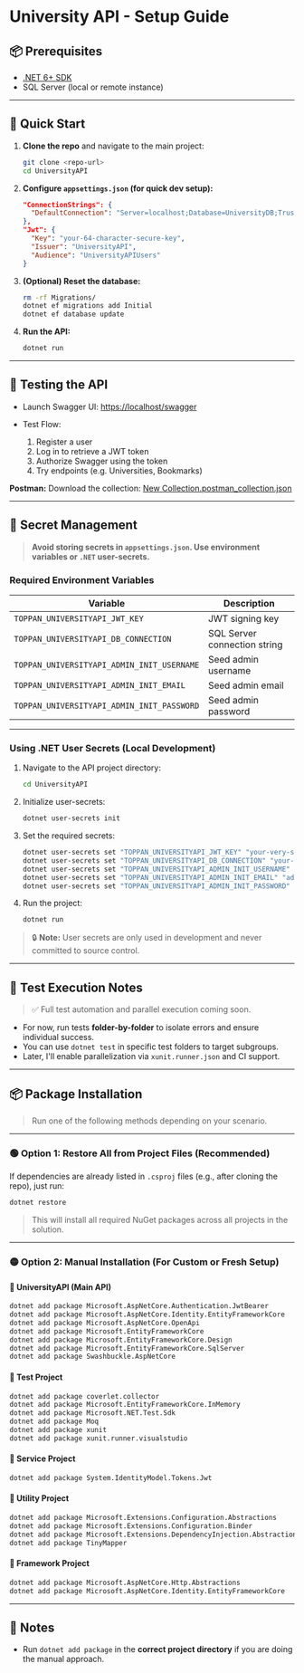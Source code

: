 # University API - Setup Guide

## 📦 Prerequisites

- [.NET 6+ SDK](https://dotnet.microsoft.com/)
- SQL Server (local or remote instance)

---

## 🚀 Quick Start

1. **Clone the repo** and navigate to the main project:

   ```bash
   git clone <repo-url>
   cd UniversityAPI
   ```

2. **Configure `appsettings.json` (for quick dev setup):**

   ```json
   "ConnectionStrings": {
     "DefaultConnection": "Server=localhost;Database=UniversityDB;Trusted_Connection=True;"
   },
   "Jwt": {
     "Key": "your-64-character-secure-key",
     "Issuer": "UniversityAPI",
     "Audience": "UniversityAPIUsers"
   }
   ```

3. **(Optional) Reset the database:**

   ```bash
   rm -rf Migrations/
   dotnet ef migrations add Initial
   dotnet ef database update
   ```

4. **Run the API:**

   ```bash
   dotnet run
   ```

---

## 🧪 Testing the API

- Launch Swagger UI: [https://localhost/swagger](https://localhost/swagger)
- Test Flow:

  1. Register a user
  2. Log in to retrieve a JWT token
  3. Authorize Swagger using the token
  4. Try endpoints (e.g. Universities, Bookmarks)

**Postman:**
Download the collection:
[New Collection.postman_collection.json](New%20Collection.postman_collection.json)

---

## 🔐 Secret Management

> **Avoid storing secrets in `appsettings.json`. Use environment variables or `.NET` user-secrets.**

### Required Environment Variables

| Variable                                   | Description                  |
| ------------------------------------------ | ---------------------------- |
| `TOPPAN_UNIVERSITYAPI_JWT_KEY`             | JWT signing key              |
| `TOPPAN_UNIVERSITYAPI_DB_CONNECTION`       | SQL Server connection string |
| `TOPPAN_UNIVERSITYAPI_ADMIN_INIT_USERNAME` | Seed admin username          |
| `TOPPAN_UNIVERSITYAPI_ADMIN_INIT_EMAIL`    | Seed admin email             |
| `TOPPAN_UNIVERSITYAPI_ADMIN_INIT_PASSWORD` | Seed admin password          |

---

### Using .NET User Secrets (Local Development)

1. Navigate to the API project directory:

   ```bash
   cd UniversityAPI
   ```

2. Initialize user-secrets:

   ```bash
   dotnet user-secrets init
   ```

3. Set the required secrets:

   ```bash
   dotnet user-secrets set "TOPPAN_UNIVERSITYAPI_JWT_KEY" "your-very-secret-key"
   dotnet user-secrets set "TOPPAN_UNIVERSITYAPI_DB_CONNECTION" "your-sql-connection-string"
   dotnet user-secrets set "TOPPAN_UNIVERSITYAPI_ADMIN_INIT_USERNAME" "youradmin"
   dotnet user-secrets set "TOPPAN_UNIVERSITYAPI_ADMIN_INIT_EMAIL" "admin@yourdomain.com"
   dotnet user-secrets set "TOPPAN_UNIVERSITYAPI_ADMIN_INIT_PASSWORD" "YourSecurePassword"
   ```

4. Run the project:

   ```bash
   dotnet run
   ```

> 🔒 **Note:** User secrets are only used in development and never committed to source control.

---

## 🧪 Test Execution Notes

> ✅ Full test automation and parallel execution coming soon.

- For now, run tests **folder-by-folder** to isolate errors and ensure individual success.
- You can use `dotnet test` in specific test folders to target subgroups.
- Later, I'll enable parallelization via `xunit.runner.json` and CI support.

---

## 📦 Package Installation

> Run one of the following methods depending on your scenario.

---

### 🟢 Option 1: Restore All from Project Files (Recommended)

If dependencies are already listed in `.csproj` files (e.g., after cloning the repo), just run:

```bash
dotnet restore
```

> This will install all required NuGet packages across all projects in the solution.

---

### 🟡 Option 2: Manual Installation (For Custom or Fresh Setup)

#### 🔹 UniversityAPI (Main API)

```bash
dotnet add package Microsoft.AspNetCore.Authentication.JwtBearer
dotnet add package Microsoft.AspNetCore.Identity.EntityFrameworkCore
dotnet add package Microsoft.AspNetCore.OpenApi
dotnet add package Microsoft.EntityFrameworkCore
dotnet add package Microsoft.EntityFrameworkCore.Design
dotnet add package Microsoft.EntityFrameworkCore.SqlServer
dotnet add package Swashbuckle.AspNetCore
```

#### 🔸 Test Project

```bash
dotnet add package coverlet.collector
dotnet add package Microsoft.EntityFrameworkCore.InMemory
dotnet add package Microsoft.NET.Test.Sdk
dotnet add package Moq
dotnet add package xunit
dotnet add package xunit.runner.visualstudio
```

#### 🔹 Service Project

```bash
dotnet add package System.IdentityModel.Tokens.Jwt
```

#### 🔸 Utility Project

```bash
dotnet add package Microsoft.Extensions.Configuration.Abstractions
dotnet add package Microsoft.Extensions.Configuration.Binder
dotnet add package Microsoft.Extensions.DependencyInjection.Abstractions
dotnet add package TinyMapper
```

#### 🔹 Framework Project

```bash
dotnet add package Microsoft.AspNetCore.Http.Abstractions
dotnet add package Microsoft.AspNetCore.Identity.EntityFrameworkCore
```

---

## 📝 Notes

- Run `dotnet add package` in the **correct project directory** if you are doing the manual approach.
